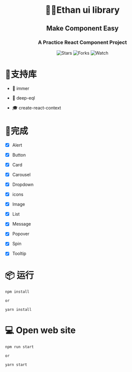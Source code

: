 <h1 align="center">🎨🎨Ethan ui library</h1>

<div align="center">

<h2>Make Component Easy</h2>

<h3>A Practice React Component Project</h3>

![Stars](https://img.shields.io/github/stars/chenmingzhen/ethan-ui-library.svg?style=social)
![Forks](https://img.shields.io/github/forks/chenmingzhen/ethan-ui-library.svg?style=social)
![Watch](https://img.shields.io/github/watchers/chenmingzhen/ethan-ui-library.svg?style=social)

</div>


# 🚀支持库

- 🍇 immer 

- 📖 deep-eql

- 🎓 create-react-context

# 🎉完成

- [x] Alert
- [x] Button
- [x] Card
- [x] Carousel
- [x] Dropdown
- [x] icons
- [x] Image
- [x] List
- [x] Message
- [x] Popover
- [x] Spin
- [x] Tooltip




# 📦 运行

```bash
npm install

or

yarn install
```

# 💻 Open web site
```bash
npm run start

or 

yarn start
```

